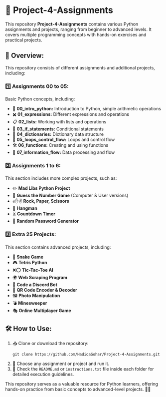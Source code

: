 # **🚀 Project-4-Assignments**  

This repository **Project-4-Assignments** contains various Python assignments and projects, ranging from beginner to advanced levels. It covers multiple programming concepts with hands-on exercises and practical projects.  

## **📌 Overview:**  
This repository consists of different assignments and additional projects, including:  

### **1️⃣ Assignments 00 to 05:**  
Basic Python concepts, including:  
- 🐍 **00_intro_python:** Introduction to Python, simple arithmetic operations  
- ✖️ **01_expressions:** Different expressions and operations  
- 📋 **02_lists:** Working with lists and operations  
- 🔀 **03_if_statements:** Conditional statements  
- 📖 **04_dictionaries:** Dictionary data structure  
- 🔁 **05_loops_control_flow:** Loops and control flow  
- 🛠️ **06_functions:** Creating and using functions  
- 🔄 **07_information_flow:** Data processing and flow  

### **2️⃣ Assignments 1 to 6:**  
This section includes more complex projects, such as:  
- ✏️ **Mad Libs Python Project**  
- 🎯 **Guess the Number Game** (Computer & User versions)  
- ✊✋✌️ **Rock, Paper, Scissors**  
- 🎩 **Hangman**  
- ⏳ **Countdown Timer**  
- 🔑 **Random Password Generator**  

### **3️⃣ Extra 25 Projects:**  
This section contains advanced projects, including:  
- 🐍 **Snake Game**  
- 🎮 **Tetris Python**  
- ❌⭕ **Tic-Tac-Toe AI**  
- 🌍 **Web Scraping Program**  
- 🤖 **Code a Discord Bot**  
- 🔳 **QR Code Encoder & Decoder**  
- 🖼️ **Photo Manipulation**  
- 💣 **Minesweeper**  
- 🎭 **Online Multiplayer Game**  

## **🛠️ How to Use:**  
1. 📥 Clone or download the repository:  
   ```
   git clone https://github.com/HadiqaGohar/Project-4-Assignments.git
   ```
2. 📂 Choose any assignment or project and run it.  
3. 📜 Check the `README.md` or `instructions.txt` file inside each folder for detailed execution guidelines.  

This repository serves as a valuable resource for Python learners, offering hands-on practice from basic concepts to advanced-level projects. 🚀🐍
